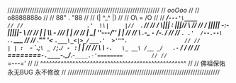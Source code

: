 ////////////////////////////////////////////////////////////////////
//                          _ooOoo_                               //
//                         o8888888o                              //
//                         88" . "88                              //
//                         (| ^_^ |)                              //
//                         O\  =  /O                              //
//                      ____/`---'\____                           //
//                    .'  \\|     |//  `.                         //
//                   /  \\|||  :  |||//  \                        //
//                  /  _||||| -:- |||||-  \                       //
//                  |   | \\\  -  /// |   |                       //
//                  | \_|  ''\---/''  |   |                       //
//                  \  .-\__  `-`  ___/-. /                       //
//                ___`. .'  /--.--\  `. . ___                     //
//              ."" '<  `.___\_<|>_/___.'  >'"".                  //
//            | | :  `- \`.;`\ _ /`;.`/ - ` : | |                 //
//            \  \ `-.   \_ __\ /__ _/   .-` /  /                 //
//      ========`-.____`-.___\_____/___.-`____.-'========         //
//                           `=---='                              //
//      ^^^^^^^^^^^^^^^^^^^^^^^^^^^^^^^^^^^^^^^^^^^^^^^^^^        //
//         佛祖保佑          永无BUG         永不修改             //
////////////////////////////////////////////////////////////////////
